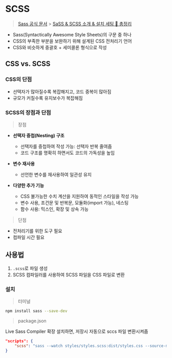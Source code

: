 # SCSS

> [Sass 공식 문서](https://sass-lang.com/documentation) > [SaSS & SCSS 소개 & 설치 세팅 💯 총정리](https://inpa.tistory.com/entry/SCSS-%F0%9F%92%8E-SassSCSS-%EB%9E%80-%EC%84%A4%EC%B9%98-%EB%B0%8F-%EC%BB%B4%ED%8C%8C%EC%9D%BC)

- Sass(Syntactically Awesome Style Sheets)의 구문 중 하나
- CSS의 부족한 부분을 보완하기 위해 설계된 CSS 전처리기 언어
- CSS와 비슷하게 중괄호 + 세미콜론 형식으로 작성

## CSS vs. SCSS

### CSS의 단점

- 선택자가 많아질수록 복잡해지고, 코드 중복이 많아짐
- 규모가 커질수록 유지보수가 복잡해짐

### SCSS의 장점과 단점

> 장점

- **선택자 중첩(Nesting) 구조**
  - 선택자를 중첩하여 작성 가능: 선택자 반복 줄여줌
  - 코드 구조를 명확히 하면서도 코드의 가독성을 높임
- **변수 재사용**
  - 선언한 변수를 재사용하여 일관성 유지
- **다양한 추가 기능**

  - CSS 불가능한 수치 계산을 지원하여 동적인 스타일을 작성 가능
  - 변수 사용, 조건문 및 반복문, 모듈화(import 가능), 네스팅
  - 함수 사용: 믹스인, 확장 및 상속 가능

> 단점

- 전처리기를 위한 도구 필요
- 컴파일 시간 필요

## 사용법

1. `.scss`로 파일 생성
2. SCSS 컴파일러를 사용하여 SCSS 파일을 CSS 파일로 변환

### 설치

> 터미널

```bash
npm install sass --save-dev
```

> package.json

Live Sass Compiler 확장 설치하면, 저장시 자동으로 sccs 파일 변환시켜줌

```json
"scripts": {
    "scss": "sass --watch styles/styles.scss:dist/styles.css --source-map dist/styles.css.map"
}
```

